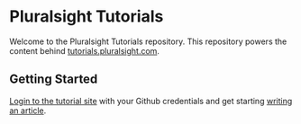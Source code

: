 # Pluralsight Tutorials

Welcome to the Pluralsight Tutorials repository.  This repository powers the
content behind [tutorials.pluralsight.com](http://pluralsight.tutorials.com).

## Getting Started

[Login to the tutorial site](http://pluralsight.tutorials.com/login) with your
Github credentials and get starting [writing an article](http://pluralsight.tutorials.com/write/).
